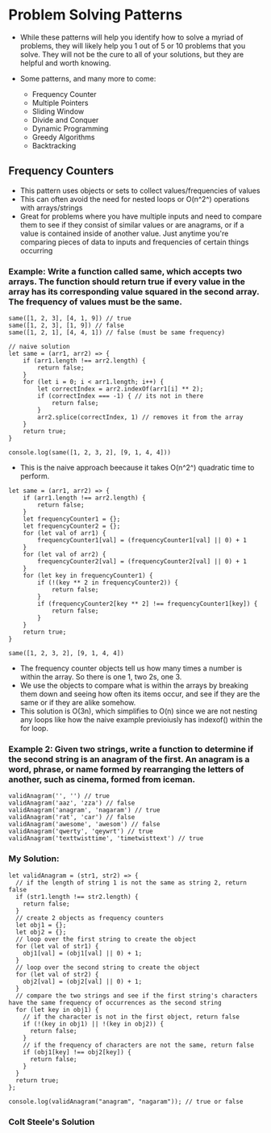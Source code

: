 # Problem Solving Patterns

- While these patterns will help you identify how to solve a myriad of problems, they will likely help you 1 out of 5 or 10 problems that you solve. They will not be the cure to all of your solutions, but they are helpful and worth knowing.

- Some patterns, and many more to come:
  - Frequency Counter
  - Multiple Pointers
  - Sliding Window
  - Divide and Conquer
  - Dynamic Programming
  - Greedy Algorithms
  - Backtracking

## Frequency Counters

- This pattern uses objects or sets to collect values/frequencies of values
- This can often avoid the need for nested loops or O(n^2^) operations with arrays/strings
- Great for problems where you have multiple inputs and need to compare them to see if they consist of similar values or are anagrams, or if a value is contained inside of another value. Just anytime you're comparing pieces of data to inputs and frequencies of certain things occurring

### Example: Write a function called same, which accepts two arrays. The function should return true if every value in the array has its corresponding value squared in the second array. The frequency of values must be the same.

```
same([1, 2, 3], [4, 1, 9]) // true
same([1, 2, 3], [1, 9]) // false
same([1, 2, 1], [4, 4, 1]) // false (must be same frequency)

// naive solution
let same = (arr1, arr2) => {
    if (arr1.length !== arr2.length) {
        return false;
    }
    for (let i = 0; i < arr1.length; i++) {
        let correctIndex = arr2.indexOf(arr1[i] ** 2);
        if (correctIndex === -1) { // its not in there
            return false;
        }
        arr2.splice(correctIndex, 1) // removes it from the array
    }
    return true;
}

console.log(same([1, 2, 3, 2], [9, 1, 4, 4]))
```

- This is the naive approach beecause it takes O(n^2^) quadratic time to perform.

```
let same = (arr1, arr2) => {
    if (arr1.length !== arr2.length) {
        return false;
    }
    let frequencyCounter1 = {};
    let frequencyCounter2 = {};
    for (let val of arr1) {
        frequencyCounter1[val] = (frequencyCounter1[val] || 0) + 1
    }
    for (let val of arr2) {
        frequencyCounter2[val] = (frequencyCounter2[val] || 0) + 1
    }
    for (let key in frequencyCounter1) {
        if (!(key ** 2 in frequencyCounter2)) {
            return false;
        }
        if (frequencyCounter2[key ** 2] !== frequencyCounter1[key]) {
            return false;
        }
    }
    return true;
}

same([1, 2, 3, 2], [9, 1, 4, 4])
```

- The frequency counter objects tell us how many times a number is within the array. So there is one 1, two 2s, one 3.
- We use the objects to compare what is within the arrays by breaking them down and seeing how often its items occur, and see if they are the same or if they are alike somehow.
- This solution is O(3n), which simplifies to O(n) since we are not nesting any loops like how the naive example previoiusly has indexof() within the for loop.

### Example 2: Given two strings, write a function to determine if the second string is an anagram of the first. An anagram is a word, phrase, or name formed by rearranging the letters of another, such as cinema, formed from iceman.

```
validAnagram('', '') // true
validAnagram('aaz', 'zza') // false
validAnagram('anagram', 'nagaram') // true
validAnagram('rat', 'car') // false
validAnagram('awesome', 'awesom') // false
validAnagram('qwerty', 'qeywrt') // true
validAnagram('texttwisttime', 'timetwisttext') // true
```

### My Solution:

```
let validAnagram = (str1, str2) => {
  // if the length of string 1 is not the same as string 2, return false
  if (str1.length !== str2.length) {
    return false;
  }
  // create 2 objects as frequency counters
  let obj1 = {};
  let obj2 = {};
  // loop over the first string to create the object
  for (let val of str1) {
    obj1[val] = (obj1[val] || 0) + 1;
  }
  // loop over the second string to create the object
  for (let val of str2) {
    obj2[val] = (obj2[val] || 0) + 1;
  }
  // compare the two strings and see if the first string's characters have the same frequency of occurrences as the second string
  for (let key in obj1) {
    // if the character is not in the first object, return false
    if (!(key in obj1) || !(key in obj2)) {
      return false;
    }
    // if the frequency of characters are not the same, return false
    if (obj1[key] !== obj2[key]) {
      return false;
    }
  }
  return true;
};

console.log(validAnagram("anagram", "nagaram")); // true or false
```

### Colt Steele's Solution

```

```
